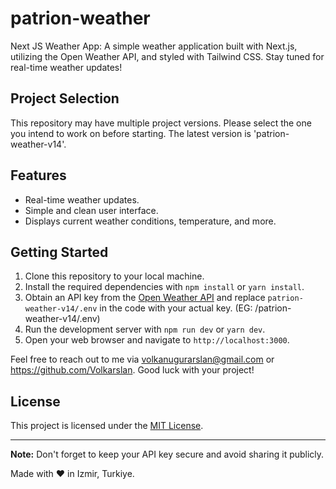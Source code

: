 # patrion-weather

Next JS Weather App: A simple weather application built with Next.js, utilizing the Open Weather API, and styled with Tailwind CSS. Stay tuned for real-time weather updates!

## Project Selection

This repository may have multiple project versions. Please select the one you intend to work on before starting. The latest version is 'patrion-weather-v14'.

## Features

-   Real-time weather updates.
-   Simple and clean user interface.
-   Displays current weather conditions, temperature, and more.

## Getting Started

1. Clone this repository to your local machine.
2. Install the required dependencies with `npm install` or `yarn install`.
3. Obtain an API key from the [Open Weather API](https://openweathermap.org/api) and replace `patrion-weather-v14/.env` in the code with your actual key. (EG: /patrion-weather-v14/.env)
4. Run the development server with `npm run dev` or `yarn dev`.
5. Open your web browser and navigate to `http://localhost:3000`.

Feel free to reach out to me via volkanugurarslan@gmail.com or https://github.com/Volkarslan. Good luck with your project!

## License

This project is licensed under the [MIT License](LICENSE).

---

**Note:** Don't forget to keep your API key secure and avoid sharing it publicly.

Made with ♥️ in Izmir, Turkiye.
